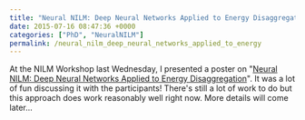 ```yaml
---
title: "Neural NILM: Deep Neural Networks Applied to Energy Disaggregation"
date: 2015-07-16 08:47:36 +0000
categories: ["PhD", "NeuralNILM"]
permalink: /neural_nilm_deep_neural_networks_applied_to_energy
---
```

At the NILM Workshop last Wednesday, I presented a poster on "[Neural
NILM: Deep Neural Networks Applied to Energy
Disaggregation](http://www.doc.ic.ac.uk/~dk3810/writing/NeuralNILM_poster.png)".
It was a lot of fun discussing it with the participants! There's still a
lot of work to do but this approach does work reasonably well right now.
More details will come later...

